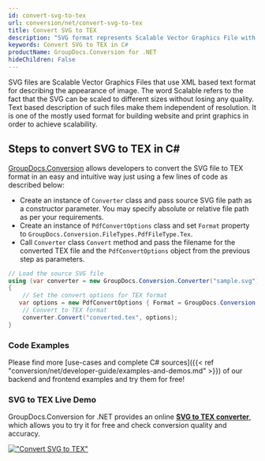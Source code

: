 ```yaml
---
id: convert-svg-to-tex
url: conversion/net/convert-svg-to-tex
title: Convert SVG to TEX
description: "SVG format represents Scalable Vector Graphics File with .svg extension. Learn how to convert SVG to TEX file programmatically in C# language using GroupDocs.Conversion for .NET library."
keywords: Convert SVG to TEX in C#
productName: GroupDocs.Conversion for .NET
hideChildren: False
---
```


SVG files are Scalable Vector Graphics Files that use XML based text format for describing the appearance of image. The word Scalable refers to the fact that the SVG can be scaled to different sizes without losing any quality. Text based description of such files make them independent of resolution. It is one of the mostly used format for building website and print graphics in order to achieve scalability.

## Steps to convert SVG to TEX in C#

[GroupDocs.Conversion](https://products.groupdocs.com/conversion/net) allows developers to convert the SVG file to TEX format in an easy and intuitive way just using a few lines of code as described below:

* Create an instance of `Converter` class and pass source SVG file path as a constructor parameter. You may specify absolute or relative file path as per your requirements. 
* Create an instance of `PdfConvertOptions` class and set `Format` property to `GroupDocs.Conversion.FileTypes.PdfFileType.Tex`.
* Call `Converter` class `Convert` method and pass the filename for the converted TEX file and the `PdfConvertOptions` object from the previous step as parameters.

```csharp
// Load the source SVG file
using (var converter = new GroupDocs.Conversion.Converter("sample.svg"))
{
    // Set the convert options for TEX format
   var options = new PdfConvertOptions { Format = GroupDocs.Conversion.FileTypes.PdfFileType.Tex };
    // Convert to TEX format
    converter.Convert("converted.tex", options);
}
```

### Code Examples

Please find more [use-cases and complete C# sources]({{< ref "conversion/net/developer-guide/examples-and-demos.md" >}}) of our backend and frontend examples and try them for free!

### SVG to TEX Live Demo

GroupDocs.Conversion for .NET provides an online [**SVG to TEX converter**](https://products.groupdocs.app/conversion/svg-to-tex), which allows you to try it for free and check conversion quality and accuracy.

[!["Convert SVG to TEX"](conversion/net/images/convert-to-tex/convert-svg-to-tex.png)](https://products.groupdocs.app/conversion/svg-to-tex)